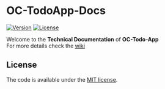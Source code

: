 # OC-TodoApp-Docs

[![Version](https://img.shields.io/badge/oc--todo--app-v1.0.0-blue.svg)]()
[![License](https://img.shields.io/badge/license-MIT-brightgreen.svg)](LICENSE)

Welcome to the **Technical Documentation** of **OC-Todo-App**  
For more details check the [wiki](https://github.com/aladin002dz/OC-TodoApp-Docs/wiki)

## License

The code is available under the [MIT license](LICENSE).